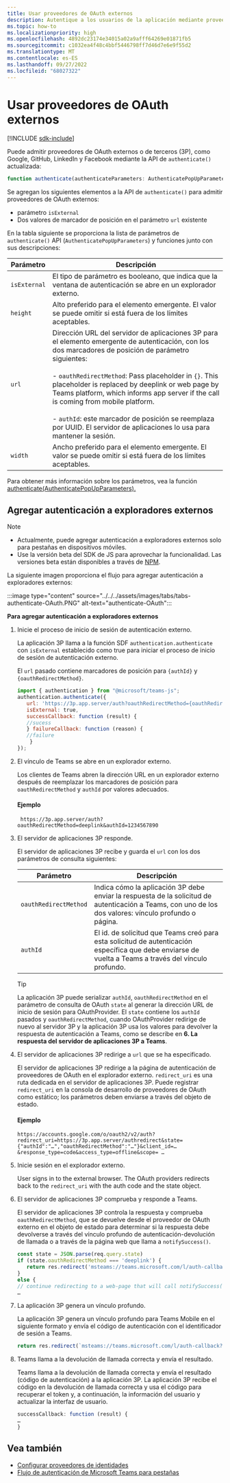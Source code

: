 ```yaml
---
title: Usar proveedores de OAuth externos
description: Autentique a los usuarios de la aplicación mediante proveedores de OAuth externos y aprenda a agregarla al explorador externo.
ms.topic: how-to
ms.localizationpriority: high
ms.openlocfilehash: 4892dc23174e34015a02a9afff64269e01871fb5
ms.sourcegitcommit: c1032ea4f48c4bbf5446798ff7d46d7e6e9f55d2
ms.translationtype: MT
ms.contentlocale: es-ES
ms.lasthandoff: 09/27/2022
ms.locfileid: "68027322"
---
```

# <a name="use-external-oauth-providers"></a>Usar proveedores de OAuth externos

[!INCLUDE [sdk-include](~/includes/sdk-include.md)]

Puede admitir proveedores de OAuth externos o de terceros (3P), como Google, GitHub, LinkedIn y Facebook mediante la API de `authenticate()` actualizada:

```JavaScript
function authenticate(authenticateParameters: AuthenticatePopUpParameters): Promise<string>
```

Se agregan los siguientes elementos a la API de `authenticate()` para admitir proveedores de OAuth externos:

* parámetro `isExternal`
* Dos valores de marcador de posición en el parámetro `url` existente

En la tabla siguiente se proporciona la lista de parámetros de `authenticate()` API (`AuthenticatePopUpParameters`) y funciones junto con sus descripciones:

| Parámetro| Descripción|
| --- | --- |
|`isExternal` | El tipo de parámetro es booleano, que indica que la ventana de autenticación se abre en un explorador externo.|
|`height` |Alto preferido para el elemento emergente. El valor se puede omitir si está fuera de los límites aceptables.|
|`url`  <br>|Dirección URL del servidor de aplicaciones 3P para el elemento emergente de autenticación, con los dos marcadores de posición de parámetro siguientes:</br> <br> - `oauthRedirectMethod`: Pass placeholder in `{}`. This placeholder is replaced by deeplink or web page by Teams platform, which informs app server if the call is coming from mobile platform.</br> <br> - `authId`: este marcador de posición se reemplaza por UUID. El servidor de aplicaciones lo usa para mantener la sesión.|
|`width`|Ancho preferido para el elemento emergente. El valor se puede omitir si está fuera de los límites aceptables.|

Para obtener más información sobre los parámetros, vea la función [authenticate(AuthenticatePopUpParameters).](/javascript/api/@microsoft/teams-js/authentication#@microsoft-teams-js-authentication-authenticate)

## <a name="add-authentication-to-external-browsers"></a>Agregar autenticación a exploradores externos

> [!NOTE]
>
> * Actualmente, puede agregar autenticación a exploradores externos solo para pestañas en dispositivos móviles.
> * Use la versión beta del SDK de JS para aprovechar la funcionalidad. Las versiones beta están disponibles a través de [NPM](https://www.npmjs.com/package/@microsoft/teams-js/v/1.12.0-beta.2).

La siguiente imagen proporciona el flujo para agregar autenticación a exploradores externos:

 :::image type="content" source="../../../assets/images/tabs/tabs-authenticate-OAuth.PNG" alt-text="authenticate-OAuth":::

**Para agregar autenticación a exploradores externos**

1. Inicie el proceso de inicio de sesión de autenticación externo.

   La aplicación 3P llama a la función SDF `authentication.authenticate` con `isExternal` establecido como true para iniciar el proceso de inicio de sesión de autenticación externo.

   El `url` pasado contiene marcadores de posición para `{authId}` y `{oauthRedirectMethod}`.  

    ```JavaScript
    import { authentication } from "@microsoft/teams-js";
    authentication.authenticate({
       url: 'https://3p.app.server/auth?oauthRedirectMethod={oauthRedirectMethod}&authId={authId}',
       isExternal: true,
       successCallback: function (result) {
       //sucess 
       } failureCallback: function (reason) {
       //failure 
        }
    });
    ```

2. El vínculo de Teams se abre en un explorador externo.

   Los clientes de Teams abren la dirección URL en un explorador externo después de reemplazar los marcadores de posición para `oauthRedirectMethod` y `authId` por valores adecuados.

   #### <a name="example"></a>Ejemplo

   ```http
    https://3p.app.server/auth?oauthRedirectMethod=deeplink&authId=1234567890 
   ```

3. El servidor de aplicaciones 3P responde.

   El servidor de aplicaciones 3P recibe y guarda el `url` con los dos parámetros de consulta siguientes:

   | Parámetro | Descripción|
   | --- | --- |
   | `oauthRedirectMethod` |Indica cómo la aplicación 3P debe enviar la respuesta de la solicitud de autenticación a Teams, con uno de los dos valores: vínculo profundo o página.|
   |`authId` | El id. de solicitud que Teams creó para esta solicitud de autenticación específica que debe enviarse de vuelta a Teams a través del vínculo profundo.|

    > [!TIP]
    > La aplicación 3P puede serializar `authId`, `oauthRedirectMethod` en el parámetro de consulta de OAuth `state` al generar la dirección URL de inicio de sesión para OAuthProvider. El `state` contiene los `authId` pasados y `oauthRedirectMethod`, cuando OAuthProvider redirige de nuevo al servidor 3P y la aplicación 3P usa los valores para devolver la respuesta de autenticación a Teams, como se describe en **6. La respuesta del servidor de aplicaciones 3P a Teams**.

4. El servidor de aplicaciones 3P redirige a `url` que se ha especificado.

   El servidor de aplicaciones 3P redirige a la página de autenticación de proveedores de OAuth en el explorador externo. `redirect_uri` es una ruta dedicada en el servidor de aplicaciones 3P. Puede registrar `redirect_uri` en la consola de desarrollo de proveedores de OAuth como estático; los parámetros deben enviarse a través del objeto de estado.

   #### <a name="example"></a>Ejemplo

    ```http
    https://accounts.google.com/o/oauth2/v2/auth?redirect_uri=https://3p.app.server/authredirect&state={"authId":"…","oauthRedirectMethod":"…"}&client_id=…    &response_type=code&access_type=offline&scope= … 
    ```

5. Inicie sesión en el explorador externo.

   User signs in to the external browser. The OAuth providers redirects back to the `redirect_uri` with the auth code and the state object.

6. El servidor de aplicaciones 3P comprueba y responde a Teams.

   El servidor de aplicaciones 3P controla la respuesta y comprueba `oauthRedirectMethod`, que se devuelve desde el proveedor de OAuth externo en el objeto de estado para determinar si la respuesta debe devolverse a través del vínculo profundo de autenticación-devolución de llamada o a través de la página web que llama a `notifySuccess()`.

      ```JavaScript
      const state = JSON.parse(req.query.state)
      if (state.oauthRedirectMethod === 'deeplink') {
         return res.redirect('msteams://teams.microsoft.com/l/auth-callback?authId=${state.authId}&result=${req.query.code}')
      }
      else {
      // continue redirecting to a web-page that will call notifySuccess() – usually this method is used in Teams-Web
      …
      ```

7. La aplicación 3P genera un vínculo profundo.

   La aplicación 3P genera un vínculo profundo para Teams Mobile en el siguiente formato y envía el código de autenticación con el identificador de sesión a Teams.

   ```JavaScript
   return res.redirect(`msteams://teams.microsoft.com/l/auth-callback?authId=${state.authId}&result=${req.query.code}`)
   ```

8. Teams llama a la devolución de llamada correcta y envía el resultado.

    Teams llama a la devolución de llamada correcta y envía el resultado (código de autenticación) a la aplicación 3P. La aplicación 3P recibe el código en la devolución de llamada correcta y usa el código para recuperar el token y, a continuación, la información del usuario y actualizar la interfaz de usuario.

      ```JavaScript
      successCallback: function (result) { 
      … 
      } 
      ```

## <a name="see-also"></a>Vea también

* [Configurar proveedores de identidades](~/concepts/authentication/authentication.md)
* [Flujo de autenticación de Microsoft Teams para pestañas](auth-flow-tab.md)
